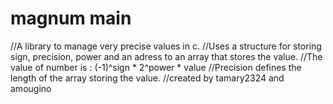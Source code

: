 # magnum main
//A library to manage very precise values in c. 
//Uses a structure for storing sign, precision, power and an adress to an array that stores the value.
//The value of number is : (-1)^sign * 2^power * value
//Precision defines the length of the array storing the value.
//created by tamary2324 and amougino